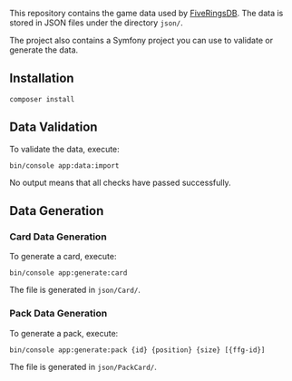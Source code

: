 This repository contains the game data used by [FiveRingsDB](https://fiveringsdb.com). The data is stored in JSON files under the directory `json/`.

The project also contains a Symfony project you can use to validate or generate the data.

## Installation

```
composer install
```

## Data Validation

To validate the data, execute:
 ```
 bin/console app:data:import
 ```
 No output means that all checks have passed successfully.
 
## Data Generation

### Card Data Generation
 
To generate a card, execute:
```
bin/console app:generate:card
``` 
The file is generated in `json/Card/`.

### Pack Data Generation

To generate a pack, execute: 
```
bin/console app:generate:pack {id} {position} {size} [{ffg-id}]
``` 
The file is generated in `json/PackCard/`.
